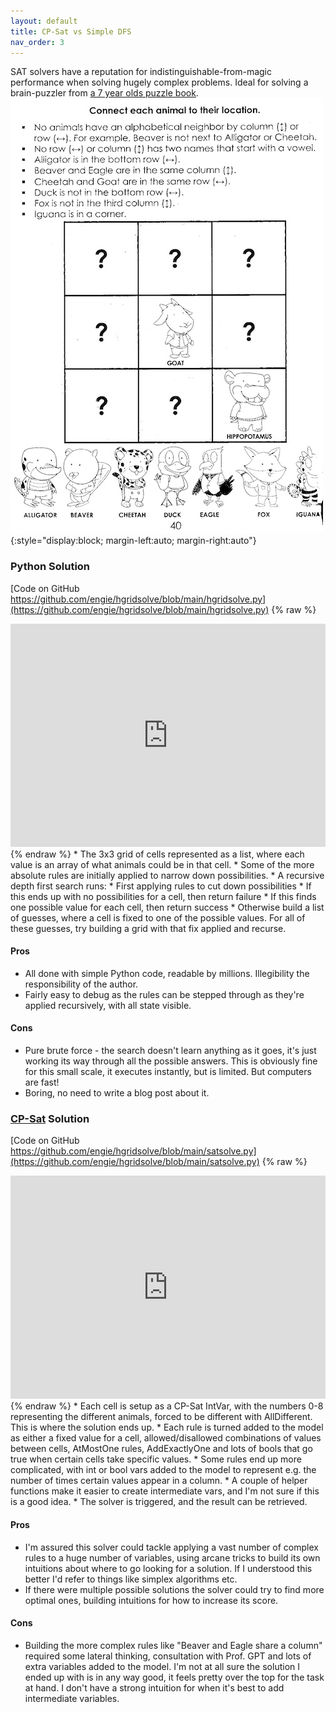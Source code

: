 ```yaml
---
layout: default
title: CP-Sat vs Simple DFS
nav_order: 3
---
```

SAT solvers have a reputation for indistinguishable-from-magic performance when solving hugely complex problems. Ideal for solving a brain-puzzler from [a 7 year olds puzzle book](https://www.amazon.co.uk/Intermediate-Logic-Workbook-Gritty-Kids/dp/B0CTYQ1JGR).
![Page 40 of Intermediate Problems for Gritty Kids](/assets/images/puzzle.jpg){:style="display:block; margin-left:auto; margin-right:auto"}

### Python Solution
[Code on GitHub https://github.com/engie/hgridsolve/blob/main/hgridsolve.py](https://github.com/engie/hgridsolve/blob/main/hgridsolve.py)
{% raw %}
<iframe frameborder="0" scrolling="no" style="width:100%; height:357px;" allow="clipboard-write" src="https://emgithub.com/iframe.html?target=https%3A%2F%2Fgithub.com%2Fengie%2Fhgridsolve%2Fblob%2Fmain%2Fhgridsolve.py&style=default&type=code&showBorder=on&showLineNumbers=on&showFileMeta=on&showFullPath=on&showCopy=on&maxHeight=300"></iframe>
{% endraw %}
* The 3x3 grid of cells represented as a list, where each value is an array of what animals could be in that cell.
* Some of the more absolute rules are initially applied to narrow down possibilities.
* A recursive depth first search runs:
  * First applying rules to cut down possibilities
  * If this ends up with no possibilities for a cell, then return failure
  * If this finds one possible value for each cell, then return success
  * Otherwise build a list of guesses, where a cell is fixed to one of the possible values. For all of these guesses, try building a grid with that fix applied and recurse.

#### Pros
* All done with simple Python code, readable by millions. Illegibility the responsibility of the author.
* Fairly easy to debug as the rules can be stepped through as they're applied recursively, with all state visible.

#### Cons
* Pure brute force - the search doesn't learn anything as it goes, it's just working its way through all the possible answers. This is obviously fine for this small scale, it executes instantly, but is limited. But computers are fast!
* Boring, no need to write a blog post about it.

### [CP-Sat](https://developers.google.com/optimization) Solution
[Code on GitHub https://github.com/engie/hgridsolve/blob/main/satsolve.py](https://github.com/engie/hgridsolve/blob/main/satsolve.py)
{% raw %}
<iframe frameborder="0" scrolling="no" style="width:100%; height:357px;" allow="clipboard-write" src="https://emgithub.com/iframe.html?target=https%3A%2F%2Fgithub.com%2Fengie%2Fhgridsolve%2Fblob%2Fmain%2Fsatsolve.py&style=default&type=code&showBorder=on&showLineNumbers=on&showFileMeta=on&showFullPath=on&showCopy=on&maxHeight=300"></iframe>
{% endraw %}
* Each cell is setup as a CP-Sat IntVar, with the numbers 0-8 representing the different animals, forced to be different with AllDifferent. This is where the solution ends up.
* Each rule is turned added to the model as either a fixed value for a cell, allowed/disallowed combinations of values between cells, AtMostOne rules, AddExactlyOne and lots of bools that go true when certain cells take specific values.
* Some rules end up more complicated, with int or bool vars added to the model to represent e.g. the number of times certain values appear in a column.
* A couple of helper functions make it easier to create intermediate vars, and I'm not sure if this is a good idea.
* The solver is triggered, and the result can be retrieved.

#### Pros
* I'm assured this solver could tackle applying a vast number of complex rules to a huge number of variables, using arcane tricks to build its own intuitions about where to go looking for a solution. If I understood this better I'd refer to things like simplex algorithms etc.
* If there were multiple possible solutions the solver could try to find more optimal ones, building intuitions for how to increase its score.

#### Cons
* Building the more complex rules like "Beaver and Eagle share a column" required some lateral thinking, consultation with Prof. GPT and lots of extra variables added to the model. I'm not at all sure the solution I ended up with is in any way good, it feels pretty over the top for the task at hand. I don't have a strong intuition for when it's best to add intermediate variables.
